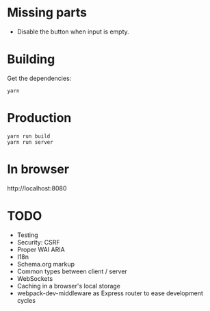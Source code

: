 # Missing parts

* Disable the button when input is empty.

# Building

Get the dependencies:

```
yarn
```

# Production

```
yarn run build
yarn run server
```

# In browser

http://localhost:8080

# TODO

* Testing
* Security: CSRF
* Proper WAI ARIA
* I18n
* Schema.org markup
* Common types between client / server
* WebSockets
* Caching in a browser's local storage
* webpack-dev-middleware as Express router to ease development cycles
